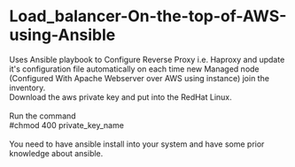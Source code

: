 # Load_balancer-On-the-top-of-AWS-using-Ansible
Uses Ansible playbook to Configure Reverse Proxy i.e. Haproxy and update it's configuration file automatically on each time new Managed node (Configured With Apache 
Webserver over AWS using instance) join the inventory.<br/>
Download the aws private key and put into the RedHat Linux.<br/><br/>
Run the command
<br/>#chmod 400 private_key_name<br/><br/>
You need to have ansible install into your system and have some prior knowledge about ansible.
